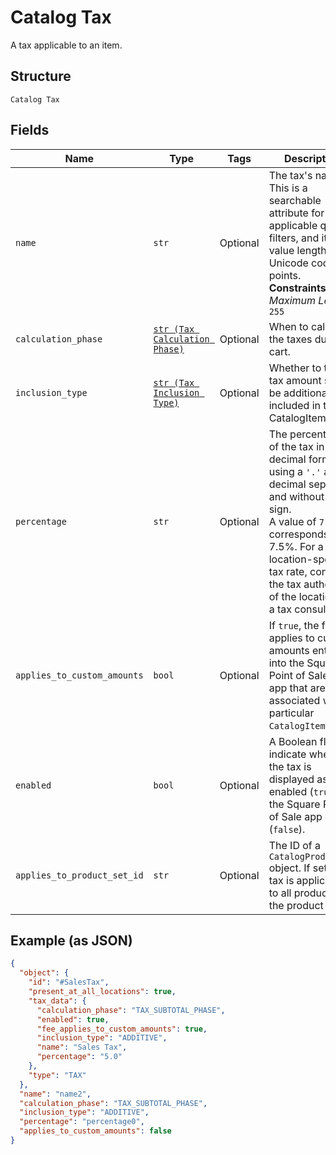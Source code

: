 
# Catalog Tax

A tax applicable to an item.

## Structure

`Catalog Tax`

## Fields

| Name | Type | Tags | Description |
|  --- | --- | --- | --- |
| `name` | `str` | Optional | The tax's name. This is a searchable attribute for use in applicable query filters, and its value length is of Unicode code points.<br>**Constraints**: *Maximum Length*: `255` |
| `calculation_phase` | [`str (Tax Calculation Phase)`](../../doc/models/tax-calculation-phase.md) | Optional | When to calculate the taxes due on a cart. |
| `inclusion_type` | [`str (Tax Inclusion Type)`](../../doc/models/tax-inclusion-type.md) | Optional | Whether to the tax amount should be additional to or included in the CatalogItem price. |
| `percentage` | `str` | Optional | The percentage of the tax in decimal form, using a `'.'` as the decimal separator and without a `'%'` sign.<br>A value of `7.5` corresponds to 7.5%. For a location-specific tax rate, contact the tax authority of the location or a tax consultant. |
| `applies_to_custom_amounts` | `bool` | Optional | If `true`, the fee applies to custom amounts entered into the Square Point of Sale<br>app that are not associated with a particular `CatalogItem`. |
| `enabled` | `bool` | Optional | A Boolean flag to indicate whether the tax is displayed as enabled (`true`) in the Square Point of Sale app or not (`false`). |
| `applies_to_product_set_id` | `str` | Optional | The ID of a `CatalogProductSet` object. If set, the tax is applicable to all products in the product set. |

## Example (as JSON)

```json
{
  "object": {
    "id": "#SalesTax",
    "present_at_all_locations": true,
    "tax_data": {
      "calculation_phase": "TAX_SUBTOTAL_PHASE",
      "enabled": true,
      "fee_applies_to_custom_amounts": true,
      "inclusion_type": "ADDITIVE",
      "name": "Sales Tax",
      "percentage": "5.0"
    },
    "type": "TAX"
  },
  "name": "name2",
  "calculation_phase": "TAX_SUBTOTAL_PHASE",
  "inclusion_type": "ADDITIVE",
  "percentage": "percentage0",
  "applies_to_custom_amounts": false
}
```

